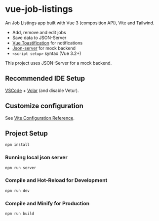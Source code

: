 # vue-job-listings
An Job Listings app built with Vue 3 (composition API), Vite and Tailwind.

- Add, remove and edit jobs
- Save data to JSON-Server
- [Vue Toastification](https://github.com/Maronato/vue-toastification) for notifications
- [Json-server](https://www.npmjs.com/package/json-server) for mock backend
- `<script setup>` syntax (Vue 3.2+)

This project uses JSON-Server for a mock backend.

## Recommended IDE Setup

[VSCode](https://code.visualstudio.com/) + [Volar](https://marketplace.visualstudio.com/items?itemName=Vue.volar) (and disable Vetur).

## Customize configuration

See [Vite Configuration Reference](https://vitejs.dev/config/).

## Project Setup

```sh
npm install
```

### Running local json server

```sh
npm run server
```


### Compile and Hot-Reload for Development

```sh
npm run dev
```

### Compile and Minify for Production

```sh
npm run build
```
